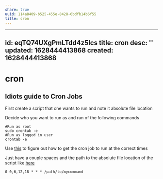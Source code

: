 ```yaml
---
share: true
uuid: 114a8409-b525-455e-8428-6bdfb14b6f55
title: cron
---
```

---
id: eqTQ74UXgPmLTdd4z5lcs
title: cron
desc: ''
updated: 1628444413868
created: 1628444413868
---
# cron
Idiots guide to Cron Jobs
-------------------------

First create a script that one wants to run and note it absolute file location

Decide who you want to run as and run of the following commands

    #Run as root
    sudo crontab -e
    #Run as logged in user
    crontab -e
    

Use [this](https://crontab.guru/every-6-hours) to figure out how to get the cron job to run at the correct times

Just have a couple spaces and the path to the absolute file location of the script like [here](https://stackoverflow.com/questions/11562804/running-cron-job-on-linux-every-6-hours)

    0 0,6,12,18 * * * /path/to/mycommand